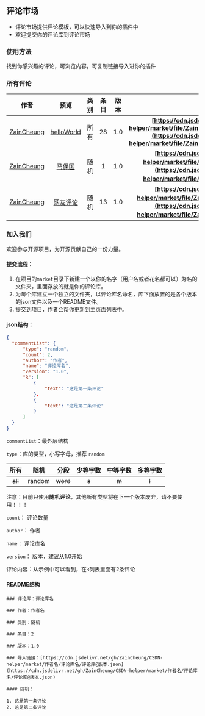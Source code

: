 ## 评论市场

* 评论市场提供评论模板，可以快速导入到你的插件中
* 欢迎提交你的评论库到评论市场

### 使用方法

找到你感兴趣的评论，可浏览内容，可复制链接导入进你的插件

### 所有评论

|                    作者                     |                             预览                             | 类别 | 条目 | 版本 |                           导入链接                           |
| :-----------------------------------------: | :----------------------------------------------------------: | :--: | :--: | ---- | :----------------------------------------------------------: |
| [ZainCheung](https://github.com/ZainCheung) | [helloWorld](https://github.com/ZainCheung/CSDN-helper/blob/master/market/helloWorld.md) | 所有 |  28  | 1.0  | **[https://cdn.jsdelivr.net/gh/superBoyJack/CSDN-helper/market/file/ZainCheung/HelloWorld/helloWorld@1.0.json](https://cdn.jsdelivr.net/gh/superBoyJack/CSDN-helper/market/file/ZainCheung/HelloWorld/helloWorld@1.0.json)** |
| [ZainCheung](https://github.com/ZainCheung) | [马保国](https://github.com/ZainCheung/CSDN-helper/blob/master/market/马保国.md) | 随机 |  1   | 1.0  | **[https://cdn.jsdelivr.net/gh/ZainCheung/CSDN-helper/market/file/ZainCheung/马保国/马保国@1.0.json](https://cdn.jsdelivr.net/gh/ZainCheung/CSDN-helper/market/file/ZainCheung/马保国/马保国@1.0.json)** |
| [ZainCheung](https://github.com/ZainCheung) | [网友评论](https://github.com/ZainCheung/CSDN-helper/blob/master/market/网友评论.md) | 随机 |  13  | 1.0  | **[https://cdn.jsdelivr.net/gh/ZainCheung/CSDN-helper/market/file/ZainCheung/网友评论/网友评论@1.0.json](https://cdn.jsdelivr.net/gh/ZainCheung/CSDN-helper/market/file/ZainCheung/网友评论/网友评论@1.0.json)** |

### 加入我们

欢迎参与开源项目，为开源贡献自己的一份力量。

#### 提交流程：

1. 在项目的`market`目录下新建一个以你的名字（用户名或者花名都可以）为名的文件夹，里面存放的就是你的评论库。
2. 为每个库建立一个独立的文件夹，以评论库名命名，库下面放置的是各个版本的json文件以及一个README文件。
3. 提交到项目，作者会帮你更新到主页面列表中。

#### json结构：

```json
{
  "commentList": {
      "type": "random",
      "count": 2,
      "author": "作者",
      "name": "评论库名",
      "version": "1.0",
      "R": [
          {
              "text": "这是第一条评论"
          }，
          {
              "text": "这是第二条评论"
          }
      ]
  }
}
```

`commentList`：最外层结构

`type`：库的类型，小写字母，推荐 `random`

|  所有   |  随机  |   分段   | 少等字数 | 中等字数 | 多等字数 |
| :-----: | :----: | :------: | :------: | :------: | :------: |
| ~~all~~ | random | ~~word~~ |  ~~s~~   |  ~~m~~   |  ~~l~~   |

注意：目前只使用**随机评论**，其他所有类型将在下一个版本废弃，请不要使用！！！

`count`： 评论数量

`author`： 作者

`name`： 评论库名

`version`： 版本，建议从1.0开始

评论内容：从示例中可以看到，在`R`列表里面有2条评论

#### README结构

```
### 评论库：评论库名 

### 作者：作者名

### 类别：随机

### 条目：2

### 版本：1.0

### 导入链接：[https://cdn.jsdelivr.net/gh/ZainCheung/CSDN-helper/market/作者名/评论库名/评论库@版本.json](https://cdn.jsdelivr.net/gh/ZainCheung/CSDN-helper/market/作者名/评论库名/评论库@版本.json)

#### 随机：

1. 这是第一条评论
2. 这是第二条评论
```

